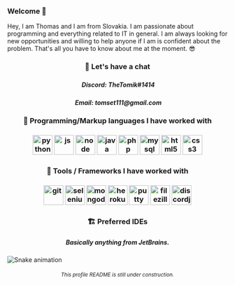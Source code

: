 ### Welcome 👋

Hey, I am Thomas and I am from Slovakia. I am passionate about programming and everything related to IT in general. I am always looking for new opportunities and willing to help anyone if I am is confident about the problem. That's all you have to know about me at the moment. 😎

<h3 align="center"> 💬 Let's have a chat <h3>
<h5 align="center">&nbsp;Discord: TheTomik#1414</h5>
<h5 align="center">&nbsp;Email: tomset111@gmail.com</h5>

<h3 align="center"> 🚀 Programming/Markup languages I have worked with <h3>
<p align="center">
<img src="https://cdn.jsdelivr.net/gh/devicons/devicon/icons/python/python-original.svg" alt="python" width="45" height="45"/>
<img src="https://cdn.jsdelivr.net/gh/devicons/devicon/icons/javascript/javascript-original.svg" alt="js" width="45" height="45"/>
<img src="https://cdn.jsdelivr.net/gh/devicons/devicon/icons/nodejs/nodejs-original.svg" alt="node" width="45" height="45"/>
<img src="https://cdn.jsdelivr.net/gh/devicons/devicon/icons/java/java-original.svg" alt="java" width="45" height="45"/>
<img src="https://cdn.jsdelivr.net/gh/devicons/devicon/icons/php/php-original.svg" alt="php" width="45" height="45"/>
<img src="https://cdn.jsdelivr.net/gh/devicons/devicon/icons/mysql/mysql-original.svg" alt="mysql" width="45" height="45"/>
<img src="https://cdn.jsdelivr.net/gh/devicons/devicon/icons/html5/html5-original.svg" alt="html5" width="45" height="45"/>
<img src="https://cdn.jsdelivr.net/gh/devicons/devicon/icons/css3/css3-original.svg" alt="css3" width="45" height="45"/>

<h3 align="center"> 🧰 Tools / Frameworks I have worked with <h3>
<p align="center">
<img src="https://cdn.jsdelivr.net/gh/devicons/devicon/icons/git/git-original.svg" alt="git" width="45" height="45"/>
<img src="https://cdn.jsdelivr.net/gh/devicons/devicon/icons/selenium/selenium-original.svg" alt="selenium" width="45" height="45"/>
<img src="https://cdn.jsdelivr.net/gh/devicons/devicon/icons/mongodb/mongodb-original.svg" alt="mongodb" width="45" height="45"/>
<img src="https://cdn.jsdelivr.net/gh/devicons/devicon/icons/heroku/heroku-original.svg" alt="heroku" width="45" height="45"/>
<img src="https://cdn.jsdelivr.net/gh/devicons/devicon/icons/putty/putty-original.svg" alt="putty" width="45" height="45"/>
<img src="https://cdn.jsdelivr.net/gh/devicons/devicon/icons/filezilla/filezilla-plain.svg" alt="filezilla" width="45" height="45"/>
<img src="https://cdn.jsdelivr.net/gh/devicons/devicon/icons/discordjs/discordjs-plain.svg" alt="discordjs" width="45" height="45"/>
 
<h3 align="center"> 🏗️ Preferred IDEs <h3>
<h5 align="center">Basically anything from JetBrains.</h5>


![Snake animation](https://github.com/thepiyushmalhotra/thepiyushmalhotra/blob/output/github-contribution-grid-snake.svg)

<h6 align="center"><sup>This profile README is still under construction.</sup><h6>
